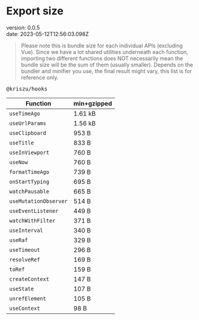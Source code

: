 # Export size

version: 0.0.5<br>
date: 2023-05-12T12:56:03.098Z

> Please note this is bundle size for each individual APIs (excluding Vue). Since we have a lot shared utilities underneath each function, importing two different functions does NOT necessarily mean the bundle size will be the sum of them (usually smaller). Depends on the bundler and minifier you use, the final result might vary, this list is for reference only.

<kbd>@kriszu/hooks</kbd>

| Function              | min+gzipped |
| --------------------- | ----------- |
| `useTimeAgo`          | 1.61 kB     |
| `useUrlParams`        | 1.56 kB     |
| `useClipboard`        | 953 B       |
| `useTitle`            | 833 B       |
| `useInViewport`       | 760 B       |
| `useNow`              | 760 B       |
| `formatTimeAgo`       | 739 B       |
| `onStartTyping`       | 695 B       |
| `watchPausable`       | 665 B       |
| `useMutationObserver` | 514 B       |
| `useEventListener`    | 449 B       |
| `watchWithFilter`     | 371 B       |
| `useInterval`         | 340 B       |
| `useRaf`              | 329 B       |
| `useTimeout`          | 296 B       |
| `resolveRef`          | 169 B       |
| `toRef`               | 159 B       |
| `createContext`       | 147 B       |
| `useState`            | 107 B       |
| `unrefElement`        | 105 B       |
| `useContext`          | 98 B        |

